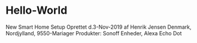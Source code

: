 # Hello-World
New Smart Home Setup
Oprettet d.3-Nov-2019 af Henrik Jensen
Denmark, Nordjylland, 9550-Mariager
Produkter: Sonoff Enheder, Alexa Echo Dot

